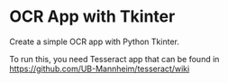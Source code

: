 # OCR App with Tkinter
 Create a simple OCR app with Python Tkinter.
 
 To run this, you need Tesseract app that can be found in https://github.com/UB-Mannheim/tesseract/wiki
